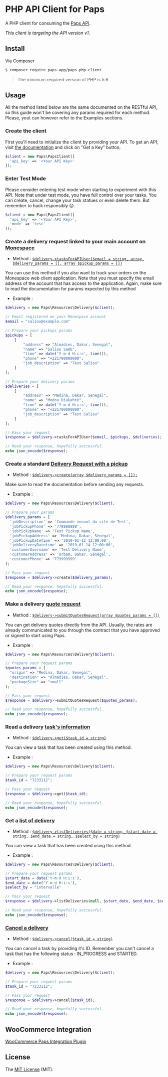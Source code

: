 # PHP API Client for Paps

<!-- [![Build Status](https://travis-ci.org/aglipanci/Paps-api.svg?branch=master)](https://travis-ci.org/aglipanci/Paps-api) -->

A PHP client for consuming the [Paps API](https://test-paps.readme.io/reference/healthcheck).

_This client is targeting the API version v1_.

## Install

Via Composer

```bash
$ composer require paps-app/paps-php-client
```

> The minimum required version of PHP is 5.6

## Usage

All the method listed below are the same documented on the RESTful API, so this guide won't be covering any params required for each method. Please, yout can however refer to the Examples sections.

### Create the client

First you'll need to initialize the client by providing your API. To get an API, visit [the documentation](#) and click on "Get a Key" button.

```php
$client = new Paps\PapsClient([
  'api_key' => '<Your API Key>'
]);
```

### Enter Test Mode

Please consider entering test mode when starting to experiment with this API. Note that under test mode, you have full control over your tasks. You can create, cancel, change your task statues or even delete them. But remember to hack responsibly 😉.

```php
$client = new Paps\PapsClient([
  'api_key' => '<Your API Key>',
  'mode' => 'test'
]);
```

### Create a delivery request linked to your main account on [Monespace](https://monespace.paps.sn/)

- Method : [`$delivery->tasksForAPIUser($email = string, array $delivery_params = [], array $pickup_params = [])`](https://developers.paps.sn/create#cr%C3%A9ation-de-t%C3%A2ches-avec-suivi-sur-monespace)

You can use this method if you also want to track your orders on the Monespace web client application. Note that you must specify the email address of the account that has access to the application. Again, make sure to read the documentation for params expected by this method

- Example :

```php
$delivery = new Paps\Resources\Delivery($client);

// Email registered on your Monespace account
$email = "saliou@example.com"

// Prepare your pickups params
$pickups = [
    [
        "address" => "Almadies, Dakar, Senegal",
        "name" => "Saliou Samb",
        "time" => date('Y-m-d H:i:s', time()),
        "phone" => "+221700000000",
        "job_description" => "Test Saliou"
    ]
];

// Prepare your delivery params
$deliveries = [
    [
        "address" => "Medina, Dakar, Senegal",
        "name" => "Modou Diakahté",
        "time" => date('Y-m-d H:i:s', time()),
        "phone" => "+221700000000",
        "job_description" => "Test Saliou"
    ]
];

// Pass your request
$response = $delivery->tasksForAPIUser($email, $pickups, $deliveries);

// Read your response, hopefully successful.
echo json_encode($response);
```

### Create a standard [Delivery Request with a pickup](https://developers.paps.sn/create)

- Method : [`$delivery->create(array $delivery_params = []);`](https://developers.paps.sn/create#cr%C3%A9er-une-t%C3%A2che-de-pickup-et-delivery-li%C3%A9s)

Make sure to read the documentation before sending any requests.

- Example :

```php
$delivery = new Paps\Resources\Delivery($client);

// Prepare your params
$delivery_params = [
  'jobDescription' => 'Commande venant du site de Test',
  'jobPickupPhone' => '778888888',
  'jobPickupName' => 'Test Pickup Name',
  'jobPickupAddress' => 'Medina, Dakar, Sénégal',
  'jobPickupDatetime' => '2019-01-12 12:00:00',
  'jobDeliveryDatetime' => '2019-01-14 12:00:00',
  'customerUsername' => 'Test Delivery Name',
  'customerAddress' => 'Urbam, Dakar, Sénégal',
  'customerPhone' => '779999999'
];

// Pass your request
$response = $delivery->create($delivery_params);

// Read your response, hopefully successful.
echo json_encode($response);
```

### Make a delivery [quote request](https://developers.paps.sn/get-quotes)

- Method : [`$delivery->submitQuotesRequest(array $quotes_params = [])`](https://developers.paps.sn/get-quotes#requ%C3%AAte-pour-obtenir-un-tarif)

You can get delivery quotes directly from the API. Usually, the rates are already communicated to you through the contract that you have approved or signed to start using Paps.

- Example :

```php
$delivery = new Paps\Resources\Delivery($client);

// Prepare your request params
$quotes_params = [
  "origin" => "Medina, Dakar, Senegal",
  "destination" => "Almadies, Dakar, Senegal",
  "packageSize" => "small"
];

// Pass your request
$response = $delivery->submitQuotesRequest($quotes_params);

// Read your response, hopefully successful.
echo json_encode($response);
```

### Read a delivery [task's information](https://developers.paps.sn/handle)

- Method : [`$delivery->get($task_id = string)`](https://developers.paps.sn/handle#visualiser-les-infos-sur-une-t%C3%A2che)

You can view a task that has been created using this method.

- Example :

```php
$delivery = new Paps\Resources\Delivery($client);

// Prepare your request params
$task_id = "7233112";

// Pass your request
$response = $delivery->get($task_id);

// Read your response, hopefully successful.
echo json_encode($response);
```

### Get a [list of delivery](https://developers.paps.sn/handle#visualiser-les-t%C3%A2ches-cr%C3%A9%C3%A9es-avec-votre-cl%C3%A9-api)

- Method : [`$delivery->listDeliveries($date = string, $start_date = string, $end_date = string, $select_by = string)`](https://developers.paps.sn/handle#visualiser-les-t%C3%A2ches-cr%C3%A9%C3%A9es-avec-votre-cl%C3%A9-api)

You can view a task that has been created using this method.

- Example :

```php
$delivery = new Paps\Resources\Delivery($client);

// Prepare your request params
$start_date = date('Y-m-d H:i:s'),
$end_date = date('Y-m-d H:i:s'),
$select_by = "intervalle"

// Pass your request
$response = $delivery->listDeliveries(null, $start_date, $end_date, $select_by);

// Read your response, hopefully successful.
echo json_encode($response);
```

### [Cancel a delivery](https://developers.paps.sn/handle#annuler-une-t%C3%A2che)

- Method : [`$delivery->cancel($task_id = string)`](https://developers.paps.sn/handle#annuler-une-t%C3%A2che)

You can cancel a task by providing it's ID. Remember you can't cancel a task that has the following status : IN_PROGRESS and STARTED.

- Example :

```php
$delivery = new Paps\Resources\Delivery($client);

// Prepare your request params
$task_id = "7233112";

// Pass your request
$response = $delivery->cancel($task_id);

// Read your response, hopefully successful.
echo json_encode($response);
```

## WooCommerce Integration

[WooCommerce Paps Integration Plugin](https://wordpress.org/plugins/woocommerce-paps/)

## License

The [MIT License](https://opensource.org/licenses/MIT) (MIT).
